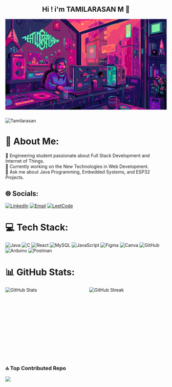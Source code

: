 <div style="font-family: 'Inter', sans-serif;">

<h2 align="center"> Hi ! i'm TAMILARASAN M 👋 </h2>

![MasterHead](https://raw.githubusercontent.com/Ubaid2116/Ubaid2116/main/github-ppic.gif)
<h3 align="center"></h3>
<p align="left">
  <img src="https://komarev.com/ghpvc/?username=Tamilarasan-Murugan&label=👁️%20Profile%20Views&color=0e75b6&style=flat" alt="Tamilarasan" />
</p>

# 💫 About Me:
🔭 Engineering student passionate about Full Stack Development and Internet of Things.<br>🌱 Currently working on the New Technologies in Web Development.<br>💬 Ask me about Java Programming, Embedded Systems, and ESP32 Projects.

## 🌐 Socials:
[![LinkedIn](https://img.shields.io/badge/LinkedIn-%230077B5.svg?logo=linkedin&logoColor=white)](https://www.linkedin.com/in/tamilarasan2617/)
[![Email](https://img.shields.io/badge/Email-D14836?logo=gmail&logoColor=white)](mailto:tamilarasanmuruganofficial@gmail.com)
[![LeetCode](https://img.shields.io/badge/LeetCode-FFA116?logo=leetcode&logoColor=black)](https://leetcode.com/u/TamilarasanMurugan/)
 
# 💻 Tech Stack:
![Java](https://img.shields.io/badge/java-%23ED8B00.svg?style=plastic&logo=openjdk&logoColor=white) ![C](https://img.shields.io/badge/c-%2300599C.svg?style=plastic&logo=c&logoColor=white) ![React](https://img.shields.io/badge/react-%2320232a.svg?style=plastic&logo=react&logoColor=%2361DAFB) ![MySQL](https://img.shields.io/badge/mysql-4479A1.svg?style=plastic&logo=mysql&logoColor=white) ![JavaScript](https://img.shields.io/badge/javascript-%23323330.svg?style=plastic&logo=javascript&logoColor=%23F7DF1E) ![Figma](https://img.shields.io/badge/figma-%23F24E1E.svg?style=plastic&logo=figma&logoColor=white) ![Canva](https://img.shields.io/badge/Canva-%2300C4CC.svg?style=plastic&logo=Canva&logoColor=white) ![GitHub](https://img.shields.io/badge/github-%23121011.svg?style=plastic&logo=github&logoColor=white) ![Arduino](https://img.shields.io/badge/-Arduino-00979D?style=plastic&logo=Arduino&logoColor=white) ![Postman](https://img.shields.io/badge/Postman-FF6C37?style=plastic&logo=postman&logoColor=white)
# 📊 GitHub Stats:
<div style="display: flex; justify-content: space-between; align-items: center; flex-wrap: wrap;">
  <img src="https://github-readme-stats.vercel.app/api?username=Tamilarasan-Murugan&theme=tokyonight&hide_border=false&include_all_commits=false&count_private=false"
       alt="GitHub Stats"
       style="width: 48%; height: 220px; object-fit: contain;"/>
  <img src="https://nirzak-streak-stats.vercel.app/?user=Tamilarasan-Murugan&theme=tokyonight&hide_border=false"
       alt="GitHub Streak"
       style="width: 48%; height: 220px; object-fit: contain;"/>
</div>


### 🔝 Top Contributed Repo
![](https://github-contributor-stats.vercel.app/api?username=Tamilarasan-Murugan&limit=5&theme=dark&combine_all_yearly_contributions=true)
